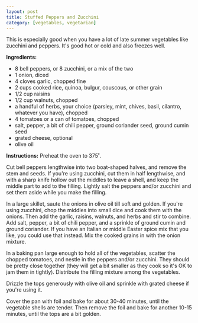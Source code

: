 ```yaml
---
layout: post
title: Stuffed Peppers and Zucchini
category: [vegetables, vegetarian]
---
```


This is especially good when you have a lot of late summer vegetables like zucchini and peppers. It's good hot or cold and also freezes well.

**Ingredients:**
- 8 bell peppers, or 8 zucchini, or a mix of the two
- 1 onion, diced
- 4 cloves garlic, chopped fine
- 2 cups cooked rice, quinoa, bulgur, couscous, or other grain
- 1/2 cup raisins
- 1/2 cup walnuts, chopped
- a handful of herbs, your choice (parsley, mint, chives, basil, cilantro, whatever you have), chopped
- 4 tomatoes or a can of tomatoes, chopped
- salt, pepper, a bit of chili pepper, ground coriander seed, ground cumin seed
- grated cheese, optional
- olive oil

**Instructions:**
Preheat the oven to 375˚.

Cut bell peppers lengthwise into two boat-shaped halves, and remove the stem and seeds. If you're using zucchini, cut them in half lengthwise, and with a sharp knife hollow out the middles to leave a shell, and keep the middle part to add to the filling. Lightly salt the peppers and/or zucchini and set them aside while you make the filling.

In a large skillet, saute the onions in olive oil till soft and golden. If you're using zucchini, chop the middles into small dice and cook them with the onions. Then add the garlic, raisins, walnuts, and  herbs and stir to combine. Add salt, pepper, a bit of chili pepper, and a sprinkle of ground cumin and ground coriander. If you have an Italian or middle Easter spice mix that you like, you could use that instead. Mix the cooked grains in with the onion mixture. 

In a baking pan large enough to hold all of the vegetables, scatter the chopped tomatoes, and nestle in the peppers and/or zucchini. They should be pretty close together (they will get a bit smaller as they cook so it's OK to jam them in tightly). Distribute the filling mixture among the vegetables. 

Drizzle the tops generously with olive oil and sprinkle with grated cheese if you're using it.

Cover the pan with foil and bake for about 30-40 minutes, until the vegetable shells are tender. Then remove the foil and bake for another 10-15 minutes, until the tops are a bit golden.
